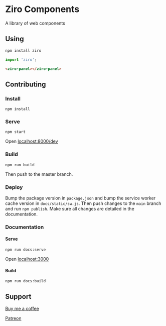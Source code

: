 # Ziro Components

A library of web components

## Using

```bash
npm install ziro
```

```js
import 'ziro';
```

```html
<ziro-panel></ziro-panel>
```

## Contributing

### Install

```
npm install
```

### Serve

```
npm start
```

Open [localhost:8000/dev](http://localhost:8000/dev)

### Build

```
npm run build
```

Then push to the master branch.

### Deploy

Bump the package version in `package.json` and bump the service worker cache version in `docs/static/sw.js`. Then push changes to the `main` branch and run `npm publish`. Make sure all changes are detailed in the documentation.

### Documentation

#### Serve

```
npm run docs:serve
```

Open [localhost:3000](http://localhost:3000)

#### Build

```
npm run docs:build
```

## Support

[Buy me a coffee](https://www.buymeacoffee.com/alexlockhart)

[Patreon](https://www.patreon.com/alexlockhart)
